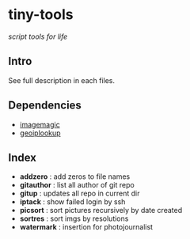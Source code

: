 <!--
File          : README.md

Created       : Fri 03 Jul 2015 07:47:36
Last Modified : Mon 24 Aug 2015 09:01:52
-->


# tiny-tools #
_script tools for life_  


## Intro ##
See full description in each files.  

## Dependencies ##
*   [imagemagic](http://www.imagemagick.org/script/index.php)
*   [geoiplookup](https://www.maxmind.com)

## Index ##
*   __addzero__   : add zeros to file names
*   __gitauthor__ : list all author of git repo
*   __gitup__     : updates all repo in current dir
*   __iptack__    : show failed login by ssh
*   __picsort__   : sort pictures recursively by date created
*   __sortres__   : sort imgs by resolutions
*   __watermark__ : insertion for photojournalist
